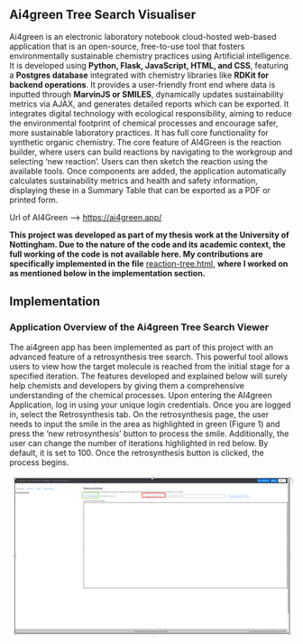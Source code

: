 ## Ai4green Tree Search Visualiser

Ai4green is an electronic laboratory notebook cloud-hosted web-based application that is an open-source, free-to-use tool that fosters environmentally sustainable chemistry practices using Artificial intelligence. It is developed using **Python, Flask, JavaScript, HTML, and CSS**, featuring a **Postgres database** integrated with chemistry libraries like **RDKit for backend operations**. It provides a user-friendly front end where data is inputted through **MarvinJS or SMILES**, dynamically updates sustainability metrics via AJAX, and generates detailed reports which can be exported. It integrates digital technology with ecological responsibility, aiming to reduce the environmental footprint of chemical processes and encourage safer, more sustainable laboratory practices. It has full core functionality for synthetic organic chemistry. 
The core feature of AI4Green is the reaction builder, where users can build reactions by navigating to the workgroup and selecting ‘new reaction’. Users can then sketch the reaction using the available tools. Once components are added, the application automatically calculates sustainability metrics and health and safety information, displaying these in a Summary Table that can be exported as a PDF or printed form.

Url of AI4Green --> https://ai4green.app/

**This project was developed as part of my thesis work at the University of Nottingham. Due to the nature of the code and its academic context, the full working of the code is not available here. My contributions are specifically implemented in the file** [reaction-tree.html](https://github.com/DasDebasish1/AI4Green_Application_with_Tree-Search-Visualiser/blob/main/Ai4Green_Api/Webapp/sources/templates/reaction_tree.html), **where I worked on as mentioned below in the implementation section.**

## Implementation

### Application Overview of the Ai4green Tree Search Viewer

The ai4green app has been implemented as part of this project with an advanced feature of a retrosynthesis tree search. This powerful tool allows users to view how the target molecule is reached from the initial stage for a specified iteration. The features developed and explained below will surely help chemists and developers by giving them a comprehensive understanding of the chemical processes. 
Upon entering the AI4green Application, log in using your unique login credentials. Once you are logged in, select the Retrosynthesis tab. On the retrosynthesis page, the user needs to input the smile in the area as highlighted in green (Figure 1) and press the ‘new retrosynthesis’ button to process the smile. Additionally, the user can change the number of iterations highlighted in red below. By default, it is set to 100. Once the retrosynthesis button is clicked, the process begins. 

![Project Screenshot](https://github.com/DasDebasish1/AI4Green_Application_with_Tree-Search-Visualiser/blob/main/Picture1.png)



